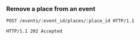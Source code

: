 ### Remove a place from an event

```http
POST /events/:event_id/places/:place_id HTTP/1.1
```

```http
HTTP/1.1 202 Accepted
```
